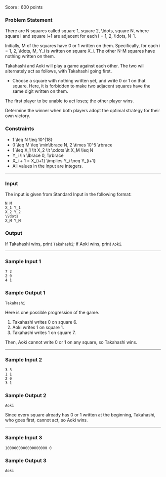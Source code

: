 Score : 600 points

### Problem Statement

There are N squares called square 1, square 2, \ldots, square N, where square i and square i+1 are adjacent for each i = 1, 2, \ldots, N-1.

Initially, M of the squares have 0 or 1 written on them.
Specifically, for each i = 1, 2, \ldots, M, Y\_i is written on square X\_i.
The other N-M squares have nothing written on them.

Takahashi and Aoki will play a game against each other.
The two will alternately act as follows, with Takahashi going first.

* Choose a square with nothing written yet, and write 0 or 1 on that square.
  Here, it is forbidden to make two adjacent squares have the same digit written on them.

The first player to be unable to act loses; the other player wins.

Determine the winner when both players adopt the optimal strategy for their own victory.

### Constraints

* 1 \leq N \leq 10^{18}
* 0 \leq M \leq \min\lbrace N, 2 \times 10^5 \rbrace
* 1 \leq X\_1 \lt X\_2 \lt \cdots \lt X\_M \leq N
* Y\_i \in \lbrace 0, 1\rbrace
* X\_i + 1 = X\_{i+1} \implies Y\_i \neq Y\_{i+1}
* All values in the input are integers.

---

### Input

The input is given from Standard Input in the following format:

```
N M
X_1 Y_1
X_2 Y_2
\vdots
X_M Y_M
```

### Output

If Takahashi wins, print `Takahashi`; if Aoki wins, print `Aoki`.

---

### Sample Input 1

```
7 2
2 0
4 1
```

### Sample Output 1

```
Takahashi
```

Here is one possible progression of the game.

1. Takahashi writes 0 on square 6.
2. Aoki writes 1 on square 1.
3. Takahashi writes 1 on square 7.

Then, Aoki cannot write 0 or 1 on any square, so Takahashi wins.

---

### Sample Input 2

```
3 3
1 1
2 0
3 1
```

### Sample Output 2

```
Aoki
```

Since every square already has 0 or 1 written at the beginning, Takahashi, who goes first, cannot act, so Aoki wins.

---

### Sample Input 3

```
1000000000000000000 0
```

### Sample Output 3

```
Aoki
```